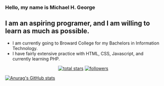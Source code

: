 ### Hello, my name is Michael H. George

## I am an aspiring programer, and I am willing to learn as much as possible.
- I am currently going to Broward College for my Bachelors in Information Technology.
- I have fairly extensive practice with HTML, CSS, Javascript, and currently learning PHP.

<p align="center">
  <a href="https://github.com/MichHGeo?tab=repositories&sort=stargazers">
    <img alt="total stars" title="Total stars on GitHub" src="https://custom-icon-badges.demolab.com/github/stars/MichHGeo?color=55960c&style=for-the-badge&labelColor=488207&logo=star"/></a>
  <a href="https://github.com/MichHGeo?tab=followers">
    <img alt="followers" title="Follow me on Github" src="https://custom-icon-badges.demolab.com/github/followers/MichHGeo?color=236ad3&labelColor=1155ba&style=for-the-badge&logo=person-add&label=Follow&logoColor=white"/></a>
</p>

[![Anurag's GitHub stats](https://github-readme-stats.vercel.app/api?username=MichHGeo)](https://github.com/anuraghazra/github-readme-stats)
